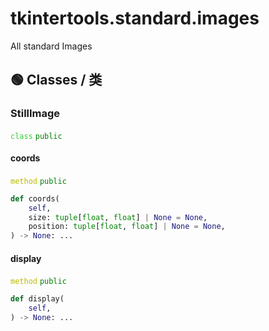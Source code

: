 # tkintertools.standard.images

All standard Images

## 🟢 Classes / 类

### StillImage


<code style='color: limegreen;'>class</code> <code style='color: green;'>public</code>

#### coords

<code style='color: #BBBB00;'>method</code> <code style='color: green;'>public</code>

```python
def coords(
    self,
    size: tuple[float, float] | None = None,
    position: tuple[float, float] | None = None,
) -> None: ...
```


#### display

<code style='color: #BBBB00;'>method</code> <code style='color: green;'>public</code>

```python
def display(
    self,
) -> None: ...
```




